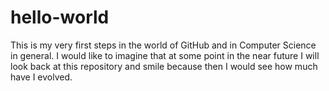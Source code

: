 # hello-world
This is my very first steps in the world of GitHub and in Computer Science in general. I would like to imagine that at some point in the near future I will look back at this repository and smile because then I would see how much have I evolved.
